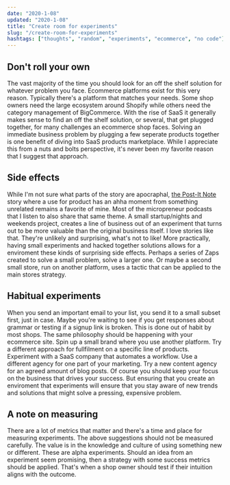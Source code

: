 ```yaml
---
date: "2020-1-08"
updated: "2020-1-08"
title: "Create room for experiments"
slug: "/create-room-for-experiments"
hashtags: ["thoughts", "random", "experiments", "ecommerce", "no code"]
---
```


## Don't roll your own

The vast majority of the time you should look for an off the shelf solution for whatever problem you face. Ecommerce platforms exist for this very reason. Typically there's a platform that matches your needs. Some shop owners need the large ecosystem around Shopify while others need the category management of BigCommerce. With the rise of SaaS it generally makes sense to find an off the shelf solution, or several, that get plugged together, for many challenges an ecommerce shop faces. Solving an immediate business problem by plugging a few seperate products together is one benefit of diving into SaaS products marketplace. While I appreciate this from a nuts and bolts perspective, it's never been my favorite reason that I suggest that approach.

## Side effects

While I'm not sure what parts of the story are apocraphal, [the Post-It Note](https://en.wikipedia.org/wiki/Post-it_Note) story where a use for product has an ahha moment from something unrelated remains a favorite of mine. Most of the micropreneur podcasts that I listen to also share that same theme. A small startup/nights and weekends project, creates a line of business out of an experiment that turns out to be more valuable than the original business itself. I love stories like that. They're unlikely and surprising, what's not to like! More practically, having small experiments and hacked together solutions allows for a enviroment these kinds of surprising side effects. Perhaps a series of Zaps created to solve a small problem, solve a larger one. Or maybe a second small store, run on another platform, uses a tactic that can be applied to the main stores strategy.

## Habitual experiments

When you send an important email to your list, you send it to a small subset first, just in case. Maybe you're waiting to see if you get responses about grammar or testing if a signup link is broken. This is done out of habit by most shops. The same philosophy should be happening with your ecommerce site. Spin up a small brand where you use another platform. Try a different approach for fullfilment on a specific line of products. Experiment with a SaaS company that automates a workflow. Use a different agency for one part of your marketing. Try a new content agency for an agreed amount of blog posts. Of course you should keep your focus on the business that drives your success. But ensuring that you create an enviroment that experiments will ensure that you stay aware of new trends and solutions that might solve a pressing, expensive problem. 

## A note on measuring

There are a lot of metrics that matter and there's a time and place for measuring experiments. The above suggestions should not be measured carefully. The value is in the knowledge and culture of using something new or different. These are alpha experiments. Should an idea from an experiment seem promising, then a strategy with some success metrics should be applied. That's when a shop owner should test if their intuition aligns with the outcome.
